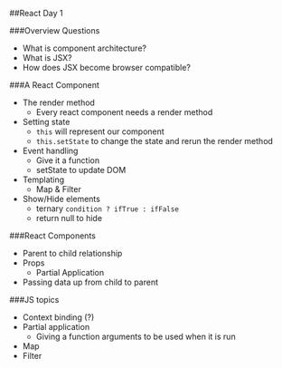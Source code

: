##React Day 1

###Overview Questions
- What is component architecture?
- What is JSX?
- How does JSX become browser compatible?

###A React Component
- The render method
  - Every react component needs a render method
- Setting state
  - `this` will represent our component
  - `this.setState` to change the state and rerun the render method
- Event handling
  - Give it a function
  - setState to update DOM
- Templating
  - Map & Filter
- Show/Hide elements
  - ternary `condition ? ifTrue : ifFalse`
  - return null to hide


###React Components
- Parent to child relationship
- Props
  - Partial Application
- Passing data up from child to parent

###JS topics
- Context binding (?)
- Partial application
  - Giving a function arguments to be used when it is run
- Map
- Filter

